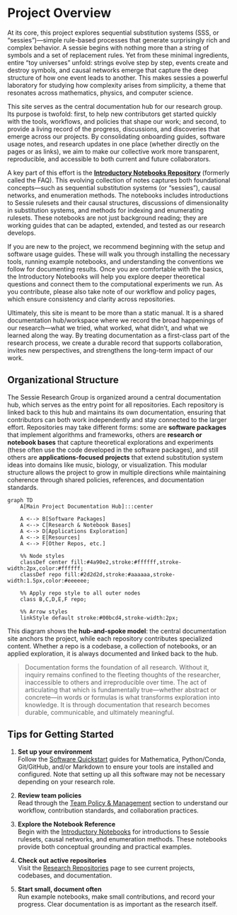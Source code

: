# Project Overview

At its core, this project explores sequential substitution systems (SSS, or “sessies”)—simple rule-based processes that generate surprisingly rich and complex behavior. A sessie begins with nothing more than a string of symbols and a set of replacement rules. Yet from these minimal ingredients, entire “toy universes” unfold: strings evolve step by step, events create and destroy symbols, and causal networks emerge that capture the deep structure of how one event leads to another. This makes sessies a powerful laboratory for studying how complexity arises from simplicity, a theme that resonates across mathematics, physics, and computer science.

This site serves as the central documentation hub for our research group. Its purpose is twofold: first, to help new contributors get started quickly with the tools, workflows, and policies that shape our work; and second, to provide a living record of the progress, discussions, and discoveries that emerge across our projects. By consolidating onboarding guides, software usage notes, and research updates in one place (whether directly on the pages or as links), we aim to make our collective work more transparent, reproducible, and accessible to both current and future collaborators.

A key part of this effort is the **[Introductory Notebooks Repository](https://sessieresearchatsau.github.io/introductory-notebooks/)** (formerly called the FAQ). This evolving collection of notes captures both foundational concepts—such as sequential substitution systems (or “sessies”), causal networks, and enumeration methods. The notebooks includes introductions to Sessie rulesets and their causal structures, discussions of dimensionality in substitution systems, and methods for indexing and enumerating rulesets. These notebooks are not just background reading; they are working guides that can be adapted, extended, and tested as our research develops.

If you are new to the project, we recommend beginning with the setup and software usage guides. These will walk you through installing the necessary tools, running example notebooks, and understanding the conventions we follow for documenting results. Once you are comfortable with the basics, the Introductory Notebooks will help you explore deeper theoretical questions and connect them to the computational experiments we run. As you contribute, please also take note of our workflow and policy pages, which ensure consistency and clarity across repositories.

Ultimately, this site is meant to be more than a static manual. It is a shared documentation hub/workspace where we record the broad happenings of our research—what we tried, what worked, what didn’t, and what we learned along the way. By treating documentation as a first-class part of the research process, we create a durable record that supports collaboration, invites new perspectives, and strengthens the long-term impact of our work.


## Organizational Structure
The Sessie Research Group is organized around a central documentation hub, which serves as the entry point for all repositories. Each repository is linked back to this hub and maintains its own documentation, ensuring that contributors can both work independently and stay connected to the larger effort. Repositories may take different forms: some are **software packages** that implement algorithms and frameworks, others are **research or notebook bases** that capture theoretical explorations and experiments (these often use the code developed in the software packages), and still others are **applications-focused projects** that extend substitution system ideas into domains like music, biology, or visualization. This modular structure allows the project to grow in multiple directions while maintaining coherence through shared policies, references, and documentation standards.

```mermaid
graph TD
    A[Main Project Documentation Hub]:::center

    A <--> B[Software Packages]
    A <--> C[Research & Notebook Bases]
    A <--> D[Applications Exploration]
    A <--> E[Resources]
    A <--> F[Other Repos, etc.]

    %% Node styles
    classDef center fill:#4a90e2,stroke:#ffffff,stroke-width:2px,color:#ffffff;
    classDef repo fill:#2d2d2d,stroke:#aaaaaa,stroke-width:1.5px,color:#eeeeee;

    %% Apply repo style to all outer nodes
    class B,C,D,E,F repo;

    %% Arrow styles
    linkStyle default stroke:#00bcd4,stroke-width:2px;
```

This diagram shows the **hub-and-spoke model**: the central documentation site anchors the project, while each repository contributes specialized content. Whether a repo is a codebase, a collection of notebooks, or an applied exploration, it is always documented and linked back to the hub.

> Documentation forms the foundation of all research. Without it, inquiry remains confined to the fleeting thoughts of the researcher, inaccessible to others and irreproducible over time. The act of articulating that which is fundamentally true—whether abstract or concrete—in words or formulas is what transforms exploration into knowledge. It is through documentation that research becomes durable, communicable, and ultimately meaningful.

## Tips for Getting Started

1. **Set up your environment**  
   Follow the [Software Quickstart](software/mathematica.md) guides for Mathematica, Python/Conda, Git/GitHub, and/or Markdown to ensure your tools are installed and configured. Note that setting up all this software may not be necessary depending on your research role.

2. **Review team policies**  
   Read through the [Team Policy & Management](policy/contribution-policy.md) section to understand our workflow, contribution standards, and collaboration practices.

3. **Explore the Notebook Reference**  
   Begin with the [Introductory Notebooks](https://sessieresearchatsau.github.io/introductory-notebooks/) for introductions to Sessie rulesets, causal networks, and enumeration methods. These notebooks provide both conceptual grounding and practical examples.

4. **Check out active repositories**  
   Visit the [Research Repositories](research/repos.md) page to see current projects, codebases, and documentation.

5. **Start small, document often**  
   Run example notebooks, make small contributions, and record your progress. Clear documentation is as important as the research itself.

